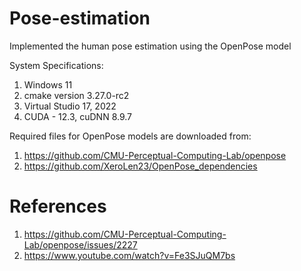 # Pose-estimation
Implemented the human pose estimation using the OpenPose model

System Specifications:
1) Windows 11
2) cmake version 3.27.0-rc2
3) Virtual Studio 17, 2022
4) CUDA - 12.3, cuDNN 8.9.7

Required files for OpenPose models are downloaded from:
1) https://github.com/CMU-Perceptual-Computing-Lab/openpose
2) https://github.com/XeroLen23/OpenPose_dependencies

# References
1) https://github.com/CMU-Perceptual-Computing-Lab/openpose/issues/2227
2) https://www.youtube.com/watch?v=Fe3SJuQM7bs
